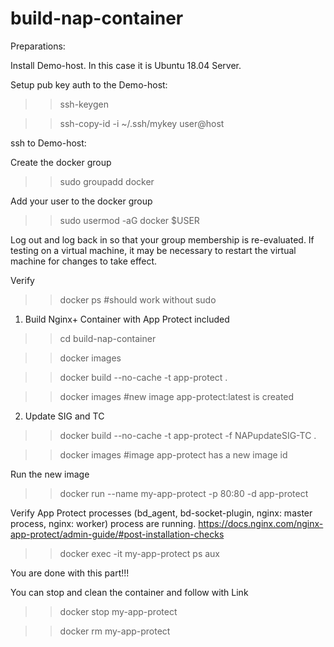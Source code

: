 # build-nap-container

Preparations:

Install Demo-host. In this case it is Ubuntu 18.04 Server.

Setup pub key auth to the Demo-host:

>> ssh-keygen

>> ssh-copy-id -i ~/.ssh/mykey user@host


ssh to Demo-host:

Create the docker group

>> sudo groupadd docker

Add your user to the docker group

>> sudo usermod -aG docker $USER

Log out and log back in so that your group membership is re-evaluated.
If testing on a virtual machine, it may be necessary to restart the virtual machine for changes to take effect.

Verify

>> docker ps      #should work without sudo

1. Build Nginx+ Container with App Protect included

>> cd build-nap-container

>> docker images

>> docker build --no-cache -t app-protect .

>> docker images     #new image app-protect:latest is created

2. Update SIG and TC

>> docker build --no-cache -t app-protect -f NAPupdateSIG-TC .

>> docker images      #image app-protect has a new image id

Run the new image

>> docker run --name my-app-protect -p 80:80 -d app-protect

Verify App Protect processes (bd_agent, bd-socket-plugin, nginx: master process, nginx: worker) process are running. https://docs.nginx.com/nginx-app-protect/admin-guide/#post-installation-checks

>> docker exec -it my-app-protect ps aux

You are done with this part!!!

You can stop and clean the container and follow with Link

>> docker stop my-app-protect

>> docker rm my-app-protect
